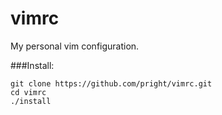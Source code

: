 vimrc
=====

My personal vim configuration.

###Install:

```
git clone https://github.com/pright/vimrc.git
cd vimrc
./install
```

